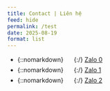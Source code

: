 ```yaml
---
title: Contact | Liên hệ
feed: hide
permalink: /test
date: 2025-08-19
format: list
---
```


- {::nomarkdown}<svg width="1.5rem" height="1.5rem" style="vertical-align: middle; fill: currentColor;" aria-label="Zalo"><use xlink:href="#zalo"></use></svg>{:/} [Zalo 0](http://go.vangquan.com/quan-zalo)
- {::nomarkdown}<svg width="1.5rem" height="1.5rem" style="vertical-align: middle; fill: currentColor;" aria-label="Zalo"><use xlink:href="#zalo"></use></svg>{:/} [Zalo 1](http://go.vangquan.com/1)
- {::nomarkdown}<svg width="1.5rem" height="1.5rem" style="vertical-align: middle; fill: currentColor;" aria-label="Zalo"><use xlink:href="#zalo"></use></svg>{:/} [Zalo 2](http://go.vangquan.com/2)
